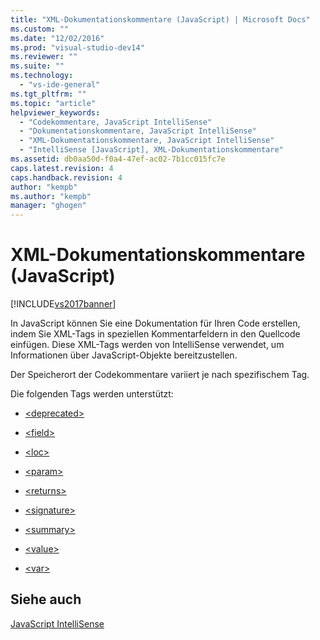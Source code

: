 ```yaml
---
title: "XML-Dokumentationskommentare (JavaScript) | Microsoft Docs"
ms.custom: ""
ms.date: "12/02/2016"
ms.prod: "visual-studio-dev14"
ms.reviewer: ""
ms.suite: ""
ms.technology: 
  - "vs-ide-general"
ms.tgt_pltfrm: ""
ms.topic: "article"
helpviewer_keywords: 
  - "Codekommentare, JavaScript IntelliSense"
  - "Dokumentationskommentare, JavaScript IntelliSense"
  - "XML-Dokumentationskommentare, JavaScript IntelliSense"
  - "IntelliSense [JavaScript], XML-Dokumentationskommentare"
ms.assetid: db0aa50d-f0a4-47ef-ac02-7b1cc015fc7e
caps.latest.revision: 4
caps.handback.revision: 4
author: "kempb"
ms.author: "kempb"
manager: "ghogen"
---
```

# XML-Dokumentationskommentare (JavaScript)
[!INCLUDE[vs2017banner](../code-quality/includes/vs2017banner.md)]

In JavaScript können Sie eine Dokumentation für Ihren Code erstellen, indem Sie XML\-Tags in speziellen Kommentarfeldern in den Quellcode einfügen.  Diese XML\-Tags werden von IntelliSense verwendet, um Informationen über JavaScript\-Objekte bereitzustellen.  
  
 Der Speicherort der Codekommentare variiert je nach spezifischem Tag.  
  
 Die folgenden Tags werden unterstützt:  
  
-   [\<deprecated\>](../ide/deprecated-javascript.md)  
  
-   [\<field\>](../ide/field-javascript.md)  
  
-   [\<loc\>](../ide/loc-javascript.md)  
  
-   [\<param\>](../ide/param-javascript.md)  
  
-   [\<returns\>](../ide/returns-javascript.md)  
  
-   [\<signature\>](../ide/signature-javascript.md)  
  
-   [\<summary\>](../ide/summary-javascript.md)  
  
-   [\<value\>](../ide/value-javascript.md)  
  
-   [\<var\>](../ide/var-javascript.md)  
  
## Siehe auch  
 [JavaScript IntelliSense](../ide/javascript-intellisense.md)